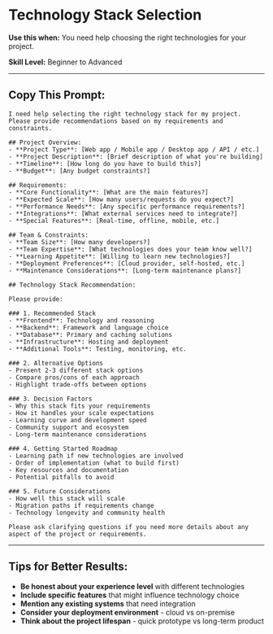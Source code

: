 # Technology Stack Selection

**Use this when:** You need help choosing the right technologies for your project.

**Skill Level:** Beginner to Advanced

---

## Copy This Prompt:

```
I need help selecting the right technology stack for my project. Please provide recommendations based on my requirements and constraints.

## Project Overview:
- **Project Type**: [Web app / Mobile app / Desktop app / API / etc.]
- **Project Description**: [Brief description of what you're building]
- **Timeline**: [How long do you have to build this?]
- **Budget**: [Any budget constraints?]

## Requirements:
- **Core Functionality**: [What are the main features?]
- **Expected Scale**: [How many users/requests do you expect?]
- **Performance Needs**: [Any specific performance requirements?]
- **Integrations**: [What external services need to integrate?]
- **Special Features**: [Real-time, offline, mobile, etc.]

## Team & Constraints:
- **Team Size**: [How many developers?]
- **Team Expertise**: [What technologies does your team know well?]
- **Learning Appetite**: [Willing to learn new technologies?]
- **Deployment Preferences**: [Cloud provider, self-hosted, etc.]
- **Maintenance Considerations**: [Long-term maintenance plans?]

## Technology Stack Recommendation:

Please provide:

### 1. Recommended Stack
- **Frontend**: Technology and reasoning
- **Backend**: Framework and language choice
- **Database**: Primary and caching solutions  
- **Infrastructure**: Hosting and deployment
- **Additional Tools**: Testing, monitoring, etc.

### 2. Alternative Options
- Present 2-3 different stack options
- Compare pros/cons of each approach
- Highlight trade-offs between options

### 3. Decision Factors
- Why this stack fits your requirements
- How it handles your scale expectations
- Learning curve and development speed
- Community support and ecosystem
- Long-term maintenance considerations

### 4. Getting Started Roadmap
- Learning path if new technologies are involved
- Order of implementation (what to build first)
- Key resources and documentation
- Potential pitfalls to avoid

### 5. Future Considerations
- How well this stack will scale
- Migration paths if requirements change
- Technology longevity and community health

Please ask clarifying questions if you need more details about any aspect of the project or requirements.
```

---

## Tips for Better Results:

- **Be honest about your experience level** with different technologies
- **Include specific features** that might influence technology choice
- **Mention any existing systems** that need integration
- **Consider your deployment environment** - cloud vs on-premise
- **Think about the project lifespan** - quick prototype vs long-term product 